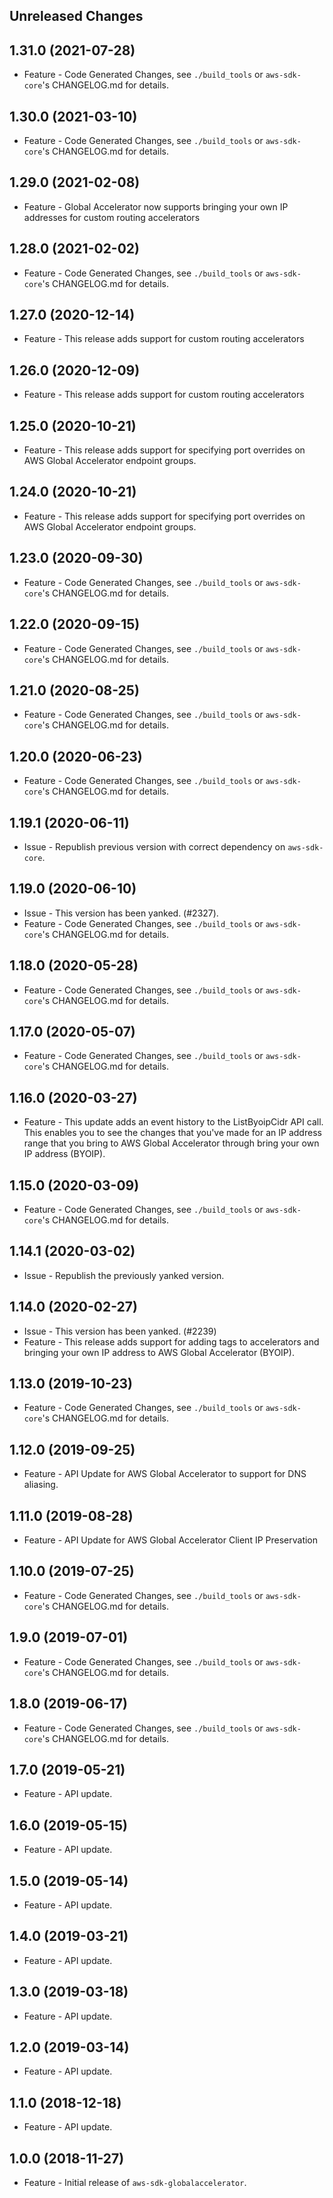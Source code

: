 Unreleased Changes
------------------

1.31.0 (2021-07-28)
------------------

* Feature - Code Generated Changes, see `./build_tools` or `aws-sdk-core`'s CHANGELOG.md for details.

1.30.0 (2021-03-10)
------------------

* Feature - Code Generated Changes, see `./build_tools` or `aws-sdk-core`'s CHANGELOG.md for details.

1.29.0 (2021-02-08)
------------------

* Feature - Global Accelerator now supports bringing your own IP addresses for custom routing accelerators

1.28.0 (2021-02-02)
------------------

* Feature - Code Generated Changes, see `./build_tools` or `aws-sdk-core`'s CHANGELOG.md for details.

1.27.0 (2020-12-14)
------------------

* Feature - This release adds support for custom routing accelerators

1.26.0 (2020-12-09)
------------------

* Feature - This release adds support for custom routing accelerators

1.25.0 (2020-10-21)
------------------

* Feature - This release adds support for specifying port overrides on AWS Global Accelerator endpoint groups.

1.24.0 (2020-10-21)
------------------

* Feature - This release adds support for specifying port overrides on AWS Global Accelerator endpoint groups.

1.23.0 (2020-09-30)
------------------

* Feature - Code Generated Changes, see `./build_tools` or `aws-sdk-core`'s CHANGELOG.md for details.

1.22.0 (2020-09-15)
------------------

* Feature - Code Generated Changes, see `./build_tools` or `aws-sdk-core`'s CHANGELOG.md for details.

1.21.0 (2020-08-25)
------------------

* Feature - Code Generated Changes, see `./build_tools` or `aws-sdk-core`'s CHANGELOG.md for details.

1.20.0 (2020-06-23)
------------------

* Feature - Code Generated Changes, see `./build_tools` or `aws-sdk-core`'s CHANGELOG.md for details.

1.19.1 (2020-06-11)
------------------

* Issue - Republish previous version with correct dependency on `aws-sdk-core`.

1.19.0 (2020-06-10)
------------------

* Issue - This version has been yanked. (#2327).
* Feature - Code Generated Changes, see `./build_tools` or `aws-sdk-core`'s CHANGELOG.md for details.

1.18.0 (2020-05-28)
------------------

* Feature - Code Generated Changes, see `./build_tools` or `aws-sdk-core`'s CHANGELOG.md for details.

1.17.0 (2020-05-07)
------------------

* Feature - Code Generated Changes, see `./build_tools` or `aws-sdk-core`'s CHANGELOG.md for details.

1.16.0 (2020-03-27)
------------------

* Feature - This update adds an event history to the ListByoipCidr API call. This enables you to see the changes that you've made for an IP address range that you bring to AWS Global Accelerator through bring your own IP address (BYOIP).

1.15.0 (2020-03-09)
------------------

* Feature - Code Generated Changes, see `./build_tools` or `aws-sdk-core`'s CHANGELOG.md for details.

1.14.1 (2020-03-02)
------------------

* Issue - Republish the previously yanked version.

1.14.0 (2020-02-27)
------------------

* Issue - This version has been yanked. (#2239)
* Feature - This release adds support for adding tags to accelerators and bringing your own IP address to AWS Global Accelerator (BYOIP).

1.13.0 (2019-10-23)
------------------

* Feature - Code Generated Changes, see `./build_tools` or `aws-sdk-core`'s CHANGELOG.md for details.

1.12.0 (2019-09-25)
------------------

* Feature - API Update for AWS Global Accelerator to support for DNS aliasing.

1.11.0 (2019-08-28)
------------------

* Feature - API Update for AWS Global Accelerator Client IP Preservation

1.10.0 (2019-07-25)
------------------

* Feature - Code Generated Changes, see `./build_tools` or `aws-sdk-core`'s CHANGELOG.md for details.

1.9.0 (2019-07-01)
------------------

* Feature - Code Generated Changes, see `./build_tools` or `aws-sdk-core`'s CHANGELOG.md for details.

1.8.0 (2019-06-17)
------------------

* Feature - Code Generated Changes, see `./build_tools` or `aws-sdk-core`'s CHANGELOG.md for details.

1.7.0 (2019-05-21)
------------------

* Feature - API update.

1.6.0 (2019-05-15)
------------------

* Feature - API update.

1.5.0 (2019-05-14)
------------------

* Feature - API update.

1.4.0 (2019-03-21)
------------------

* Feature - API update.

1.3.0 (2019-03-18)
------------------

* Feature - API update.

1.2.0 (2019-03-14)
------------------

* Feature - API update.

1.1.0 (2018-12-18)
------------------

* Feature - API update.

1.0.0 (2018-11-27)
------------------

* Feature - Initial release of `aws-sdk-globalaccelerator`.